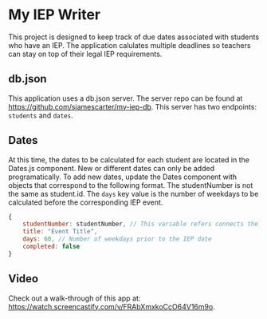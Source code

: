 # My IEP Writer

This project is designed to keep track of due dates associated with students who have an IEP. The application calulates multiple deadlines so teachers can stay on top of their legal IEP requirements.

## db.json

This application uses a db.json server. The server repo can be found at https://github.com/sjamescarter/my-iep-db. This server has two endpoints: `students` and `dates`.

## Dates

At this time, the dates to be calculated for each student are located in the Dates.js component. New or different dates can only be added programatically. To add new dates, update the Dates component with objects that correspond to the following format. The studentNumber is not the same as student.id. The `days` key value is the number of weekdays to be calculated before the corresponding IEP event. 

```js
{
    studentNumber: studentNumber, // This variable refers connects the date to the student
    title: "Event Title", 
    days: 60, // Number of weekdays prior to the IEP date
    completed: false
}
```

## Video

Check out a walk-through of this app at: https://watch.screencastify.com/v/FRAbXmxkoCcO64V16m9o.
